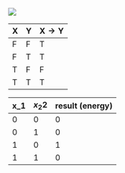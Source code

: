 ![](https://cdn.mathpix.com/snip/images/UHqcGvpmOfXZwDow2Gt5tCJV7OFkso0bz0qOhDps_R4.original.fullsize.png)

| $\mathbf{X}$ | $\mathbf{Y}$ | $\mathbf{X} \rightarrow \mathbf{Y}$ |
| :--- | :--- | :--- |
| F | F | T |
| F | T | T |
| T | F | F |
| T | T | T |


| $\mathbf{x} \_1$ | $x_2 2$ | result (energy) |
| :--- | :--- | :--- |
| 0 | 0 | 0 |
| 0 | 1 | 0 |
| 1 | 0 | 1 |
| 1 | 1 | 0 |

